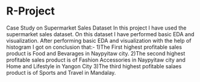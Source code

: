 # R-Project
Case Study on Supermarket Sales Dataset
In this project I have used the supermarket sales dataset.
On this dataset I have performed basic EDA and visualization.
After performing basic EDA and visualization with the help of histogram I got on conclusion that:-
1)The First highest profitable sales product is Food and Bevarages in Naypyitaw city.
2)The second highest profitable sales product is of Fashion Accessories in Naypyitaw city and Home and Lifestyle in Yangon City
3)The third highest pofitable salaes product is of Sports and Travel in Mandalay.
